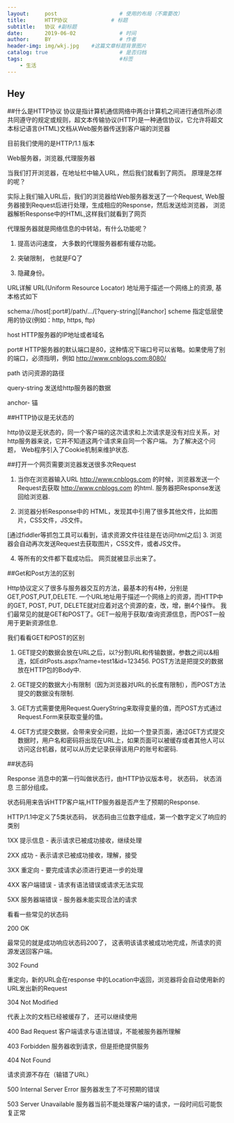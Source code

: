 ```yaml
---
layout:     post                    # 使用的布局（不需要改）
title:      HTTP协议              # 标题 
subtitle:   协议 #副标题
date:       2019-06-02              # 时间
author:     BY                      # 作者
header-img: img/wkj.jpg    #这篇文章标题背景图片
catalog: true                       # 是否归档
tags:                               #标签
    - 生活
---
```


## Hey
##什么是HTTP协议
协议是指计算机通信网络中两台计算机之间进行通信所必须共同遵守的规定或规则，超文本传输协议(HTTP)是一种通信协议，它允许将超文本标记语言(HTML)文档从Web服务器传送到客户端的浏览器

目前我们使用的是HTTP/1.1 版本

Web服务器，浏览器,代理服务器

当我们打开浏览器，在地址栏中输入URL，然后我们就看到了网页。 原理是怎样的呢？

实际上我们输入URL后，我们的浏览器给Web服务器发送了一个Request, Web服务器接到Request后进行处理，生成相应的Response，然后发送给浏览器， 浏览器解析Response中的HTML,这样我们就看到了网页

代理服务器就是网络信息的中转站，有什么功能呢？

1. 提高访问速度， 大多数的代理服务器都有缓存功能。

2. 突破限制， 也就是FQ了

3. 隐藏身份。

URL详解
 URL(Uniform Resource Locator) 地址用于描述一个网络上的资源,  基本格式如下

schema://host[:port#]/path/.../[?query-string][#anchor]
scheme               指定低层使用的协议(例如：http, https, ftp)

host                   HTTP服务器的IP地址或者域名

port#                 HTTP服务器的默认端口是80，这种情况下端口号可以省略。如果使用了别的端口，必须指明，例如 http://www.cnblogs.com:8080/

path                   访问资源的路径

query-string       发送给http服务器的数据

anchor-             锚

##HTTP协议是无状态的

http协议是无状态的，同一个客户端的这次请求和上次请求是没有对应关系，对http服务器来说，它并不知道这两个请求来自同一个客户端。 为了解决这个问题， Web程序引入了Cookie机制来维护状态.

##打开一个网页需要浏览器发送很多次Request
1. 当你在浏览器输入URL http://www.cnblogs.com 的时候，浏览器发送一个Request去获取 http://www.cnblogs.com 的html.  服务器把Response发送回给浏览器.

2. 浏览器分析Response中的 HTML，发现其中引用了很多其他文件，比如图片，CSS文件，JS文件。

 [通过fiddler等抓包工具可以看到，请求资源文件往往是在访问html之后]
3. 浏览器会自动再次发送Request去获取图片，CSS文件，或者JS文件。

4. 等所有的文件都下载成功后。 网页就被显示出来了。

##Get和Post方法的区别

Http协议定义了很多与服务器交互的方法，最基本的有4种，分别是GET,POST,PUT,DELETE. 一个URL地址用于描述一个网络上的资源，而HTTP中的GET, POST, PUT, DELETE就对应着对这个资源的查，改，增，删4个操作。 我们最常见的就是GET和POST了。GET一般用于获取/查询资源信息，而POST一般用于更新资源信息.

我们看看GET和POST的区别

1. GET提交的数据会放在URL之后，以?分割URL和传输数据，参数之间以&相连，如EditPosts.aspx?name=test1&id=123456.  POST方法是把提交的数据放在HTTP包的Body中.

2. GET提交的数据大小有限制（因为浏览器对URL的长度有限制），而POST方法提交的数据没有限制.

3. GET方式需要使用Request.QueryString来取得变量的值，而POST方式通过Request.Form来获取变量的值。

4. GET方式提交数据，会带来安全问题，比如一个登录页面，通过GET方式提交数据时，用户名和密码将出现在URL上，如果页面可以被缓存或者其他人可以访问这台机器，就可以从历史记录获得该用户的账号和密码.

##状态码

Response 消息中的第一行叫做状态行，由HTTP协议版本号， 状态码， 状态消息 三部分组成。

状态码用来告诉HTTP客户端,HTTP服务器是否产生了预期的Response.

HTTP/1.1中定义了5类状态码， 状态码由三位数字组成，第一个数字定义了响应的类别

1XX  提示信息 - 表示请求已被成功接收，继续处理

2XX  成功 - 表示请求已被成功接收，理解，接受

3XX  重定向 - 要完成请求必须进行更进一步的处理

4XX  客户端错误 -  请求有语法错误或请求无法实现

5XX  服务器端错误 -   服务器未能实现合法的请求

看看一些常见的状态码

200 OK

最常见的就是成功响应状态码200了， 这表明该请求被成功地完成，所请求的资源发送回客户端。

302 Found

重定向，新的URL会在response 中的Location中返回，浏览器将会自动使用新的URL发出新的Request

304 Not Modified

代表上次的文档已经被缓存了， 还可以继续使用

400 Bad Request  客户端请求与语法错误，不能被服务器所理解

403 Forbidden 服务器收到请求，但是拒绝提供服务

404 Not Found

请求资源不存在（输错了URL）

500 Internal Server Error 服务器发生了不可预期的错误

503 Server Unavailable 服务器当前不能处理客户端的请求，一段时间后可能恢复正常


